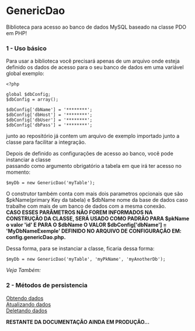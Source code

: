 # GenericDao
Biblioteca para acesso ao banco de dados MySQL baseado na classe PDO em PHP!

### 1 - Uso básico

Para usar a biblioteca você precisará apenas de um arquivo onde esteja definido os dados de acesso 
para o seu banco de dados em uma variável global exemplo:

	<?php

	global $dbConfig;
	$dbConfig = array();

	$dbConfig['dbName'] = '********';
	$dbConfig['dbHost'] = '********';
	$dbConfig['dbUser'] = '********';
	$dbConfig['dbPass'] = '********';

junto ao repositório já contem um arquivo de exemplo importado junto a classe para facilitar a integração.

Depois de definido as configurações de acesso ao banco, você pode instanciar a classe  
passando como argumento obrigatório a tabela em que irá ter acesso no momento:

	$myDb = new GenericDao('myTable');

O construtor também conta com mais dois parametros opcionais que são $pkName(primary Key da tabela) e $dbName nome da base de dados caso trabalhe com mais de um banco de dados com a mesma conexão.  
**CASO ESSES PARÂMETROS NÃO FOREM INFORMADOS NA CONSTRUÇÃO DA CLASSE, SERÁ USADO COMO PADRÃO PARA $pkName o valor 'id' E PARA O $dbName O VALOR $dbConfig['dbName'] = 'MyDbNameExemple' DEFINIDO NO ARQUIVO DE CONFIGURAÇÃO EM: config.genericDao.php.**

Dessa forma, para se instanciar a classe, ficaria dessa forma:

	$myDb = new GenericDao('myTable', 'myPkName', 'myAnotherDb');

_Veja Também:_  
 
### 2 -  Métodos de persistencia

[Obtendo dados](docs/obtendo-itens.md)  
[Atualizando dados](docs/atualizando-itens.md)  
[Deletando dados](docs/deletando-itens.md)  


**RESTANTE DA DOCUMENTAÇÃO AINDA EM PRODUÇÃO...**